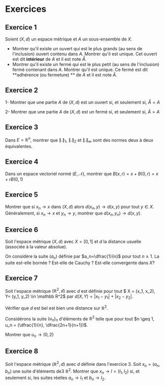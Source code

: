 # Exercices 

## Exercice 1

Soient $(X,d)$ un espace métrique et $A$ un sous-ensemble de $X$.

- Montrer qu'il existe un ouvert qui est le plus grands (au sens de l'inclusion) ouvert contenu dans $A$. Montrer qu'il est unique. Cet ouvert est dit **intérieur** de $A$ et il est note $\mathring{A}$.
- Montrer qu'il existe un fermé qui est le plus petit (au sens de l'inclusion) fermé contenant dans $A$. Montrer qu'il est unique. Ce fermé est dit **adhérence (ou fermeture) ** de $A$ et il est note $\bar{A}$.

## Exercice 2

1- Montrer que une partie $A$ de $(X, d)$ est un ouvert si, et seulement si, $\mathring{A}=A$

2- Montrer que une partie $A$ de $(X, d)$ est un fermé si, et seulement si, $\bar{A}=A$
## Exercice 3

Dans $E = \mathbb R^n$, montrer que $\|.\|_1$, $\|.\|_2$ et $\|.\|_\infty$ sont des normes deux à deux équivalentes.

## Exercice 4

Dans un espace vectoriel normé $(E, \mathcal N)$, montrer que $B(x, r) = x + B(0, r) = x + rB(0, 1)$


## Exercice 5

Montrer que si $x_n \to x$ dans $(X, d)$ alors $d(x_n,y) \to d(x,y)$ pour tout $y\in X$. Généralement, si $x_n \to x$ et $y_n \to y$, montrer que $d(x_n,y_n) \to d(x,y)$.


## Exercice 6
Soit l'espace métrique $(X, d)$ avec $X =]0, 1[$ et $d$ la distance usuelle (associée à la valeur absolue).

On considère la suite $(a_n)$ définie par $a_n=\dfrac{1}{n}$ pour tout $n\geq 1$. La suite est-elle bornée ? Est-elle de Cauchy ? Est-elle convergente dans $X$?

## Exercice 7
Soit l'espace métrique $(\mathbb R^2, d)$ avec $d$ est définie pour tout $ X = (x_1, x_2), Y= (y_1, y_2) \in \mathbb R^2$ par $d(X, Y) = |x_1 - y_1| + |x_2 - y_2|$.

Vérifier que $d$ est bel est bien une distance sur $\mathbb R^2$.

Considérons la suite $(u_n)_n$ d'éléments de $\mathbb R^2$ telle que pour tout $n \geq 1, u_n = (\dfrac{1}{n}, \dfrac{2n+1}{n+1})$.

Montrer que $u_n \to (0, 2)$


## Exercice 8

Soit l'espace métrique $(\mathbb R^2, d)$ avec $d$ définie dans l'exercice 3. 
Soit $x_n = (a_n , b_n)$ une suite d'éléments de3 $\mathbb R^2$. 
Montrer que $x_n \to l=(l_1, l_2)$ si, et seulement si, les suites réelles 
$a_n \to l_1$ et $b_n \to l_2$.
